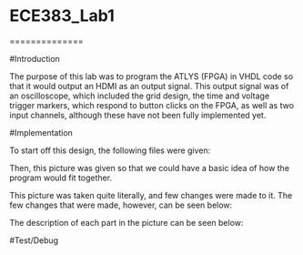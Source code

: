 # ECE383_Lab1
==============


#Introduction

The purpose of this lab was to program the ATLYS (FPGA) in VHDL code so that it would output an HDMI as an output signal.  This output signal was of an oscilloscope, which included the grid design, the time and voltage trigger markers, which respond to button clicks on the FPGA, as well as two input channels, although these have not been fully implemented yet.  

#Implementation

To start off this design, the following files were given: 


Then, this picture was given so that we could have a basic idea of how the program would fit together. 

This picture was taken quite literally, and few changes were made to it.  The few changes that were made, however, can be seen below: 

The description of each part in the picture can be seen below: 


#Test/Debug
